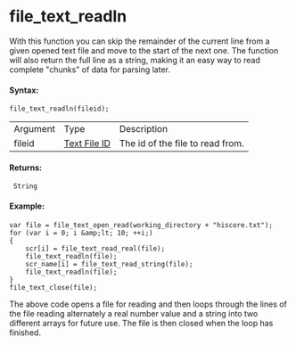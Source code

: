 # file_text_readln

With this function you can skip the remainder of the current line from a
given opened text file and move to the start of the next one. The
function will also return the full line as a string, making it an easy
way to read complete "chunks" of data for parsing later.

#### Syntax:

``` gml
file_text_readln(fileid);
```

|          |                                                                                                                    |                                  |
|----------|--------------------------------------------------------------------------------------------------------------------|----------------------------------|
| Argument | Type                                                                                                               | Description                      |
| fileid   |  [Text File ID](../../../../../GameMaker_Language/GML_Reference/File_Handling/Text_Files/file_text_open_read)  | The id of the file to read from. |

#### Returns:

``` gml
 String
```

#### Example:

``` gml
var file = file_text_open_read(working_directory + "hiscore.txt");
for (var i = 0; i &amp;lt; 10; ++i;)
{
    scr[i] = file_text_read_real(file);
    file_text_readln(file);
    scr_name[i] = file_text_read_string(file);
    file_text_readln(file);
}
file_text_close(file);
```

The above code opens a file for reading and then loops through the lines
of the file reading alternately a real number value and a string into
two different arrays for future use. The file is then closed when the
loop has finished.
